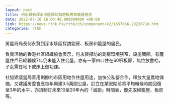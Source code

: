 ```yaml
---
layout: post
title: 何永賢到深水埗區探訪劏房板房和籠屋居民
date: 2022-07-10 16:00:48.000000000 +08:00
link: https://news.rthk.hk/rthk/ch/component/k2/1657066-20220710.htm
categories: rthk
---
```


房屋局局長何永賢到深水埗區探訪劏房、板房和籠屋的居民。

負責活動的香港社區組織協會表示，何永賢探訪的劏房環境狹窄，設施簡陋。有籠屋住戶已經輪候7年仍未能入住公屋，亦有一家四口住在60呎板房，無位放書枱，子女需在地下或床上做功課。

社協建議當局善用剩餘的市區用地作住屋用途，加快公私營合作，釋放大量農地儲備，又建議房委會應每年興建3.5萬間公屋，訂立在某限期前將平均輪候時間回復至3年的水平，亦須制訂未來10至20年內的「滅劏」時間表，優先取締籠屋、板房等。
